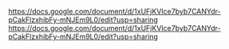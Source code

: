 https://docs.google.com/document/d/1xUFjKVIce7byb7CANYdr-pCakFlzxhibFy-mNJEm9L0/edit?usp=sharing
https://docs.google.com/document/d/1xUFjKVIce7byb7CANYdr-pCakFlzxhibFy-mNJEm9L0/edit?usp=sharing
